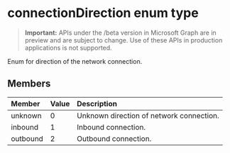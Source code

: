 # connectionDirection enum type

> **Important:** APIs under the /beta version in Microsoft Graph are in preview and are subject to change. Use of these APIs in production applications is not supported.

Enum for direction of the network connection.

## Members

|Member|Value|Description|
|:---|:---|:---|
|unknown|0|Unknown direction of network connection.|
|inbound|1|Inbound connection.|
|outbound|2| Outbound connection.|
